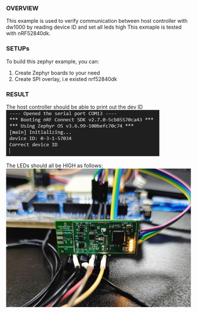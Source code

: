 ### OVERVIEW

This example is used to verify communication between host controller with dw1000 by reading device ID and set all leds high
This exmaple is tested with nRF52840dk.

### SETUPs

To build this zephyr example, you can:
1. Create Zephyr boards to your need
2. Create SPI overlay, i.e existed nrf52840dk

### RESULT

The host controller should be able to print out the dev ID
![Print out result](doc/image.png)

The LEDs should all be HIGH as follows:
![LEDs as HIGH](doc/led.jpg)